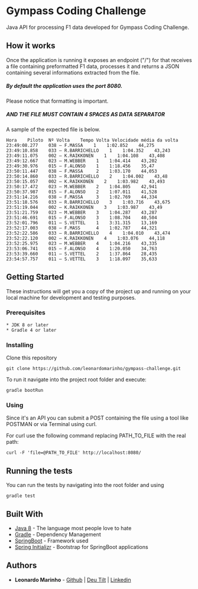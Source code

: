 # Gympass Coding Challenge
Java API for processing F1 data developed for Gympass Coding Challenge.

## How it works

Once the application is running it exposes an endpoint ("/") for that receives a file containing preformatted F1 data, processes it and returns a JSON containing several informations extracted from the file.

##### By default the application uses the port 8080.

Please notice that formatting is important.

##### AND THE FILE MUST CONTAIN 4 SPACES AS DATA SEPARATOR

A sample of the expected file is below.

```text
Hora    Piloto  Nº Volta    Tempo Volta Velocidade média da volta
23:49:08.277    038 – F.MASSA    1    1:02.852    44,275
23:49:10.858    033 – R.BARRICHELLO    1    1:04.352    43,243
23:49:11.075    002 – K.RAIKKONEN    1    1:04.108    43,408
23:49:12.667    023 – M.WEBBER    1    1:04.414    43,202
23:49:30.976    015 – F.ALONSO    1    1:18.456    35,47
23:50:11.447    038 – F.MASSA     2    1:03.170    44,053
23:50:14.860    033 – R.BARRICHELLO    2    1:04.002    43,48
23:50:15.057    002 – K.RAIKKONEN    2    1:03.982    43,493
23:50:17.472    023 – M.WEBBER    2    1:04.805    42,941
23:50:37.987    015 – F.ALONSO    2    1:07.011    41,528
23:51:14.216    038 – F.MASSA     3    1:02.769    44,334
23:51:18.576    033 – R.BARRICHELLO    3    1:03.716    43,675
23:51:19.044    002 – K.RAIKKONEN    3    1:03.987    43,49
23:51:21.759    023 – M.WEBBER    3    1:04.287    43,287
23:51:46.691    015 – F.ALONSO    3    1:08.704    40,504
23:52:01.796    011 – S.VETTEL    1    3:31.315    13,169
23:52:17.003    038 – F.MASS      4    1:02.787    44,321
23:52:22.586    033 – R.BARRICHELLO    4    1:04.010    43,474
23:52:22.120    002 – K.RAIKKONEN    4    1:03.076    44,118
23:52:25.975    023 – M.WEBBER    4    1:04.216    43,335
23:53:06.741    015 – F.ALONSO    4    1:20.050    34,763
23:53:39.660    011 – S.VETTEL    2    1:37.864    28,435
23:54:57.757    011 – S.VETTEL    3    1:18.097    35,633
```

## Getting Started

These instructions will get you a copy of the project up and running on your local machine for development and testing purposes.

### Prerequisites

```
* JDK 8 or later
* Gradle 4 or later
```

### Installing

Clone this repository

```
git clone https://github.com/leonardomarinho/gympass-challenge.git
```

To run it navigate into the project root folder and execute:

```
gradle bootRun
```

### Using

Since it's an API you can submit a POST containing the file using a tool like POSTMAN or via Terminal using curl.

For curl use the following command replacing PATH_TO_FILE with the real path:
```
curl -F 'file=@PATH_TO_FILE' http://localhost:8080/
```

## Running the tests

You can run the tests by navigating into the root folder and using
```
gradle test
```

## Built With

* [Java 8](https://www.java.com/pt_BR/download/) - The language most people love to hate
* [Gradle](https://gradle.org/) - Dependency Management
* [SpringBoot](http://spring.io/projects/spring-boot) - Framework used
* [Spring Initializr](https://start.spring.io/) - Bootstrap for SpringBoot applications

## Authors

* **Leonardo Marinho** - [Github](https://github.com/leonardomarinho) | [Deu Tilt](http://deutilt.com.br) | [Linkedin](http://linkedin.com/in/leonardomarinho)